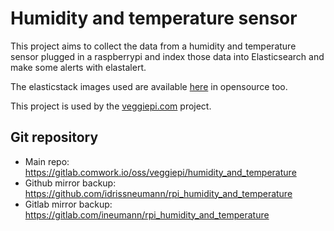 # Humidity and temperature sensor

This project aims to collect the data from a humidity and temperature sensor plugged in a raspberrypi and index those data into Elasticsearch and make some alerts with elastalert.

The elasticstack images used are available [here](https://gitlab.comwork.io/oss/elasticstack/elasticstack-arm) in opensource too.

This project is used by the [veggiepi.com](https://www.veggiepi.com) project.

## Git repository

* Main repo: https://gitlab.comwork.io/oss/veggiepi/humidity_and_temperature
* Github mirror backup: https://github.com/idrissneumann/rpi_humidity_and_temperature
* Gitlab mirror backup: https://gitlab.com/ineumann/rpi_humidity_and_temperature
